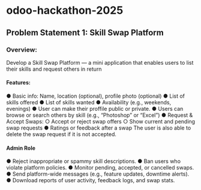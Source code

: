 # odoo-hackathon-2025
##  Problem Statement 1: Skill Swap Platform
### Overview:
Develop a Skill Swap Platform — a mini application that enables users to list their skills and
request others in return
#### Features:
● Basic info: Name, location (optional), profile photo (optional)
● List of skills offered
● List of skills wanted
● Availability (e.g., weekends, evenings)
● User can make their proffile public or private.
● Users can browse or search others by skill (e.g., “Photoshop” or “Excel”)
● Request & Accept Swaps:
  ○ Accept or reject swap offers
  ○ Show current and pending swap requests
● Ratings or feedback after a swap
The user is also able to delete the swap request if it is not accepted.

#### Admin Role
● Reject inappropriate or spammy skill descriptions.
● Ban users who violate platform policies.
● Monitor pending, accepted, or cancelled swaps.
● Send platform-wide messages (e.g., feature updates, downtime alerts).
● Download reports of user activity, feedback logs, and swap stats.
